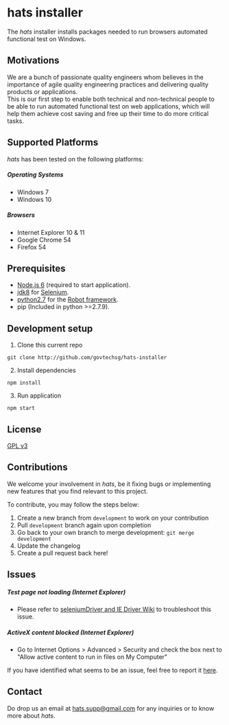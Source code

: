 # hats installer

The *hats* installer installs packages needed to run browsers automated functional test on Windows.

## Motivations
We are a bunch of passionate quality engineers whom believes in the importance of agile quality engineering practices and delivering quality products or applications.  
This is our first step to enable both technical and non-technical people to be able to run automated functional test on web applications, which will help them achieve cost saving and free up their time to do more critical tasks.

## Supported Platforms
*hats* has been tested on the following platforms:

##### Operating Systems
* Windows 7
* Windows 10

##### Browsers
* Internet Explorer 10 & 11
* Google Chrome 54
* Firefox 54

## Prerequisites
* [Node.js 6](https://nodejs.org/en/download) (required to start application).
* [jdk8](http://www.oracle.com/technetwork/java/javase/downloads/jdk8-downloads-2133151.html) for [Selenium](http://www.seleniumhq.org/).
* [python2.7](https://www.python.org/downloads/) for the [Robot framework](http://robotframework.org/).
* pip (Included in python >=2.7.9).

## Development setup
1. Clone this current repo  
```
git clone http://github.com/govtechsg/hats-installer
```
2. Install dependencies  
```
npm install
```
3. Run application  
```
npm start
```

## License
[GPL v3](https://www.gnu.org/licenses/gpl-3.0.en.html)

## Contributions
We welcome your involvement in *hats*, be it fixing bugs or implementing new features that you find relevant to this project.

To contribute, you may follow the steps below:  
1. Create a new branch from `development` to work on your contribution  
2. Pull `development` branch again upon completion  
3. Go back to your own branch to merge development: `git merge development`  
4. Update the changelog  
5. Create a pull request back here!  

## Issues

##### Test page not loading (Internet Explorer)
  - Please refer to [seleniumDriver and IE Driver Wiki](https://github.com/seleniumQuery/seleniumQuery/wiki/seleniumQuery-and-IE-Driver#protected-mode-exception-while-launching-ie-driver) to troubleshoot this issue.

##### ActiveX content blocked (Internet Explorer)
  - Go to Internet Options > Advanced > Security and check the box next to "Allow active content to run in files on My Computer"

If you have identified what seems to be an issue, feel free to report it [here](https://github.com/GovTechSG/hats-installer/issues).

## Contact  

Do drop us an email at <hats.supp@gmail.com> for any inquiries or to know more about *hats*.
